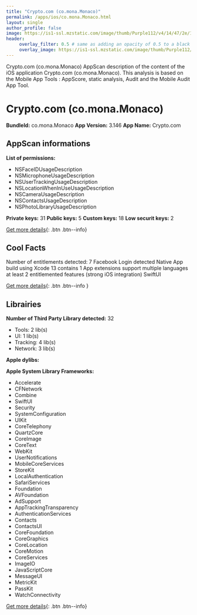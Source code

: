 ```yaml
---
title: "Crypto.com (co.mona.Monaco)"
permalink: /apps/ios/co.mona.Monaco.html
layout: single
author_profile: false
image: https://is1-ssl.mzstatic.com/image/thumb/Purple112/v4/14/47/2e/14472eb6-8c53-309c-550d-48ed997e62c7/AppIcon-1x_U007emarketing-0-5-0-85-220.png/512x512bb.jpg
header: 
     overlay_filter: 0.5 # same as adding an opacity of 0.5 to a black background
     overlay_image: https://is1-ssl.mzstatic.com/image/thumb/Purple112/v4/14/47/2e/14472eb6-8c53-309c-550d-48ed997e62c7/AppIcon-1x_U007emarketing-0-5-0-85-220.png/512x512bb.jpg
---
```

Crypto.com (co.mona.Monaco) AppScan description of the content of the iOS application Crypto.com (co.mona.Monaco). This analysis is based on the Mobile App Tools : AppScore, static analysis, Audit and the Mobile Audit App Tool.

# Crypto.com (co.mona.Monaco)

**BundleId:** co.mona.Monaco
**App Version:** 3.146
**App Name:** Crypto.com


## AppScan informations 

**List of permissions:** 
- NSFaceIDUsageDescription
- NSMicrophoneUsageDescription
- NSUserTrackingUsageDescription
- NSLocationWhenInUseUsageDescription
- NSCameraUsageDescription
- NSContactsUsageDescription
- NSPhotoLibraryUsageDescription
  
  
**Private keys:** 31
**Public keys:** 5
**Custom keys:** 18
**Low securit keys:** 2
  
[Get more details](/pricing.html){: .btn .btn--info}

## Cool Facts

Number of entitlements detected: 7
Facebook Login detected
Native App
build using Xcode 13
contains 1 App extensions
support multiple languages
at least 2 entitlemented features (strong iOS integration)
SwiftUI
  
[Get more details](/pricing.html){: .btn .btn--info }

## Librairies 
**Number of Third Party Library detected:** 32
- Tools: 2 lib(s)
- UI: 1 lib(s)
- Tracking: 4 lib(s)
- Network: 3 lib(s)


**Apple dylibs:**


**Apple System Library Frameworks:**
- Accelerate
- CFNetwork
- Combine
- SwiftUI
- Security
- SystemConfiguration
- UIKit
- CoreTelephony
- QuartzCore
- CoreImage
- CoreText
- WebKit
- UserNotifications
- MobileCoreServices
- StoreKit
- LocalAuthentication
- SafariServices
- Foundation
- AVFoundation
- AdSupport
- AppTrackingTransparency
- AuthenticationServices
- Contacts
- ContactsUI
- CoreFoundation
- CoreGraphics
- CoreLocation
- CoreMotion
- CoreServices
- ImageIO
- JavaScriptCore
- MessageUI
- MetricKit
- PassKit
- WatchConnectivity


  
[Get more details](/pricing.html){: .btn .btn--info}

